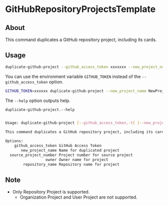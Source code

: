 # GitHubRepositoryProjectsTemplate

## About

This command duplicates a GitHub repository project, including its cards.


## Usage

```sh
duplicate-github-project --github_access_token xxxxxxx --new_project_name NewProjectName --source_project_number 1 --owner RepositoryOwnerName -repository_name RepositoryName
```

You can use the environment variable `GITHUB_TOKEN` instead of the `--github_access_token` option.

```sh
GITHUB_TOKEN=xxxxxx duplicate-github-project --new_project_name NewProjectName --source_project_number 1 --owner RepositoryOwnerName -repository_name RepositoryName
```

The `--help` option outputs help.

```sh
duplicate-github-project.--help


Usage: duplicate-github-project [--github_access_token,-t] [--new_project_name,-n] [--source_project_number,-s] [--owner,-o] [--repository_name,-r] 

This command duplicates a GitHub repository project, including its cards.

Options:
    github_access_token GitHub Access Token
       new_project_name Name for duplicated project
  source_project_number Project number for source project
                  owner Owner name for project
        repository_name Repository name for project
```

## Note

- Only Repository Project is supported.
  - Organization Project and User Project are not supported.
